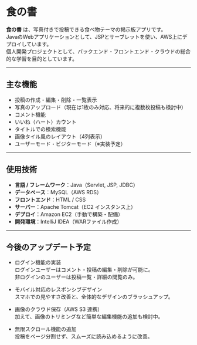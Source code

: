 # 食の書 

**食の書** は、写真付きで投稿できる食べ物テーマの掲示板アプリです。  
JavaのWebアプリケーションとして、JSPとサーブレットを使い、AWS上にデプロイしています。  
個人開発プロジェクトとして、バックエンド・フロントエンド・クラウドの総合的な学習を目的としています。

---

##  主な機能

- 投稿の作成・編集・削除・一覧表示
- 写真のアップロード（現在は1枚のみ対応、将来的に複数枚投稿も検討中）
- コメント機能
- いいね（ハート）カウント
- タイトルでの検索機能
- 画像タイル風のレイアウト（4列表示）
- ユーザーモード・ビジターモード（※実装予定）

---

##  使用技術

- **言語 / フレームワーク**：Java（Servlet, JSP, JDBC）
- **データベース**：MySQL（AWS RDS）
- **フロントエンド**：HTML / CSS
- **サーバー**：Apache Tomcat（EC2 インスタンス上）
- **デプロイ**：Amazon EC2（手動で構築・配備）
- **開発環境**：IntelliJ IDEA（WARファイル作成）

---

##  今後のアップデート予定

- ログイン機能の実装  
  ログインユーザーはコメント・投稿の編集・削除が可能に。  
  非ログインのユーザーは投稿一覧・詳細の閲覧のみ。

- モバイル対応のレスポンシブデザイン  
  スマホでの見やすさ改善と、全体的なデザインのブラッシュアップ。

- 画像のクラウド保存（AWS S3 連携）  
  加えて、画像のトリミングなど簡単な編集機能の追加も検討中。

- 無限スクロール機能の追加  
  投稿をページ分割せず、スムーズに読み込めるように改善。

